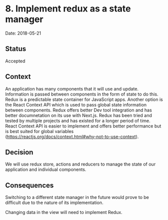 # 8. Implement redux as a state manager

Date: 2018-05-21

## Status

Accepted

## Context

An application has many components that it will use and update. Information is passed between components in the form of state to do this. Redux is a predictable state container for JavaScript apps. Another option is the React Context API which is used to pass global state information between components. Redux offers better Dev tool integration and has better documnetation on its use with Next.js. Redux has been tried and tested by multiple projects and has existed for a longer period of time. React Context API is easier to implement and offers better performance but is best suited for global variables (https://reactjs.org/docs/context.html#why-not-to-use-context).


## Decision

We will use redux store, actions and reducers to manage the state of our application and individual components.

## Consequences

Switching to a different state manager in the future would prove to be difficult due to the nature of its implementation.

Changing data in the view will need to implement Redux.




